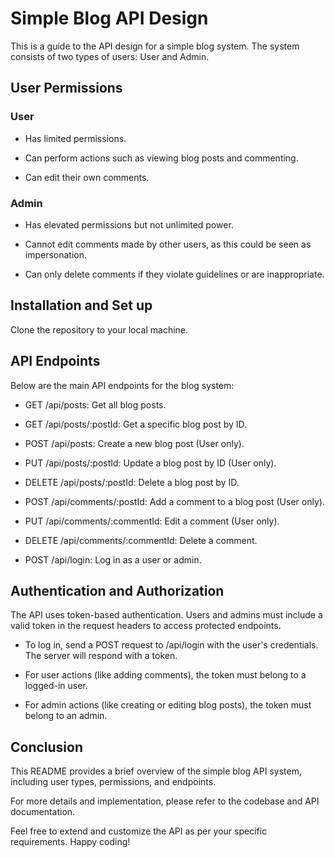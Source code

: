 
# Simple Blog API Design
This is a guide to the API design for a simple blog system. 
The system consists of two types of users: User and Admin.




## User Permissions
### User

+ Has limited permissions.

+ Can perform actions such as viewing blog posts and commenting.

+ Can edit their own comments.

### Admin

+ Has elevated permissions but not unlimited power.

+ Cannot edit comments made by other users, as this could be seen as impersonation.

+ Can only delete comments if they violate guidelines or are inappropriate.
## Installation and Set up

Clone the repository to your local machine.
    
## API Endpoints
Below are the main API endpoints for the blog system:

+ GET /api/posts: Get all blog posts.

+ GET /api/posts/:postId: Get a specific blog post by ID.

+ POST /api/posts: Create a new blog post (User only).

+ PUT /api/posts/:postId: Update a blog post by ID (User only).

+ DELETE /api/posts/:postId: Delete a blog post by ID.

+ POST /api/comments/:postId: Add a comment to a blog post (User only).

+ PUT /api/comments/:commentId: Edit a comment (User only).

+ DELETE /api/comments/:commentId: Delete a comment.

+ POST /api/login: Log in as a user or admin.
## Authentication and Authorization
The API uses token-based authentication. Users and admins must include a valid token in the request headers to access protected endpoints.

+ To log in, send a POST request to /api/login with the user's credentials. The server will respond with a token.

+ For user actions (like adding comments), the token must belong to a logged-in user.

+ For admin actions (like creating or editing blog posts), the token must belong to an admin.
## Conclusion
This README provides a brief overview of the simple blog API system, including user types, permissions, and endpoints. 

For more details and implementation, please refer to the codebase and API documentation.

 Feel free to extend and customize the API as per your specific requirements. Happy coding!